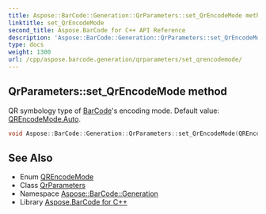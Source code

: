 ```yaml
---
title: Aspose::BarCode::Generation::QrParameters::set_QrEncodeMode method
linktitle: set_QrEncodeMode
second_title: Aspose.BarCode for C++ API Reference
description: 'Aspose::BarCode::Generation::QrParameters::set_QrEncodeMode method. QR symbology type of BarCode''s encoding mode. Default value: QREncodeMode.Auto in C++.'
type: docs
weight: 1300
url: /cpp/aspose.barcode.generation/qrparameters/set_qrencodemode/
---
```

## QrParameters::set_QrEncodeMode method


QR symbology type of [BarCode](../../../aspose.barcode/)'s encoding mode. Default value: [QREncodeMode.Auto](../../qrencodemode/).

```cpp
void Aspose::BarCode::Generation::QrParameters::set_QrEncodeMode(QREncodeMode value)
```

## See Also

* Enum [QREncodeMode](../../qrencodemode/)
* Class [QrParameters](../)
* Namespace [Aspose::BarCode::Generation](../../)
* Library [Aspose.BarCode for C++](../../../)

